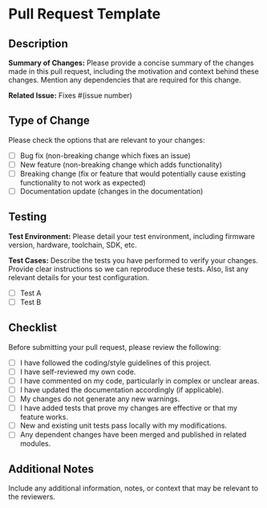 # Pull Request Template

## Description

**Summary of Changes:**
Please provide a concise summary of the changes made in this pull request, including the motivation and context behind these changes. Mention any dependencies that are required for this change.

**Related Issue:**
Fixes #(issue number)

## Type of Change

Please check the options that are relevant to your changes:

- [ ] Bug fix (non-breaking change which fixes an issue)
- [ ] New feature (non-breaking change which adds functionality)
- [ ] Breaking change (fix or feature that would potentially cause existing functionality to not work as expected)
- [ ] Documentation update (changes in the documentation)

## Testing

**Test Environment:**
Please detail your test environment, including firmware version, hardware, toolchain, SDK, etc.

**Test Cases:**
Describe the tests you have performed to verify your changes. Provide clear instructions so we can reproduce these tests. Also, list any relevant details for your test configuration.

- [ ] Test A
- [ ] Test B

## Checklist

Before submitting your pull request, please review the following:

- [ ] I have followed the coding/style guidelines of this project.
- [ ] I have self-reviewed my own code.
- [ ] I have commented on my code, particularly in complex or unclear areas.
- [ ] I have updated the documentation accordingly (if applicable).
- [ ] My changes do not generate any new warnings.
- [ ] I have added tests that prove my changes are effective or that my feature works.
- [ ] New and existing unit tests pass locally with my modifications.
- [ ] Any dependent changes have been merged and published in related modules.

## Additional Notes

Include any additional information, notes, or context that may be relevant to the reviewers.
